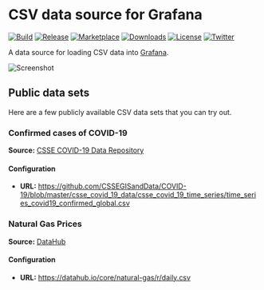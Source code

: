 # CSV data source for Grafana

[![Build](https://github.com/marcusolsson/grafana-csv-datasource/workflows/CI/badge.svg)](https://github.com/marcusolsson/grafana-csv-datasource/actions?query=workflow%3A%22CI%22)
[![Release](https://github.com/marcusolsson/grafana-csv-datasource/workflows/Release/badge.svg)](https://github.com/marcusolsson/grafana-csv-datasource/actions?query=workflow%3ARelease)
[![Marketplace](https://img.shields.io/badge/dynamic/json?logo=grafana&color=F47A20&label=marketplace&prefix=v&query=%24.items%5B%3F%28%40.slug%20%3D%3D%20%22marcusolsson-csv-datasource%22%29%5D.version&url=https%3A%2F%2Fgrafana.com%2Fapi%2Fplugins)](https://grafana.com/grafana/plugins/marcusolsson-csv-datasource)
[![Downloads](https://img.shields.io/badge/dynamic/json?logo=grafana&color=F47A20&label=downloads&query=%24.items%5B%3F%28%40.slug%20%3D%3D%20%22marcusolsson-csv-datasource%22%29%5D.downloads&url=https%3A%2F%2Fgrafana.com%2Fapi%2Fplugins)](https://grafana.com/grafana/plugins/marcusolsson-csv-datasource)
[![License](https://img.shields.io/github/license/marcusolsson/grafana-csv-datasource)](LICENSE)
[![Twitter](https://img.shields.io/twitter/follow/marcusolsson?color=%231DA1F2&label=twitter&style=plastic)](https://twitter.com/marcusolsson)

A data source for loading CSV data into [Grafana](https://grafana.com).

![Screenshot](https://github.com/marcusolsson/grafana-csv-datasource/raw/main/src/img/screenshot.png)

## Public data sets

Here are a few publicly available CSV data sets that you can try out.

### Confirmed cases of COVID-19

**Source:** [CSSE COVID-19 Data Repository](https://github.com/CSSEGISandData/COVID-19)

#### Configuration

- **URL:** https://github.com/CSSEGISandData/COVID-19/blob/master/csse_covid_19_data/csse_covid_19_time_series/time_series_covid19_confirmed_global.csv

### Natural Gas Prices

**Source:** [DataHub](https://datahub.io/core/natural-gas)

#### Configuration

- **URL:** https://datahub.io/core/natural-gas/r/daily.csv
